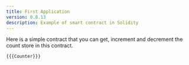 ```yaml
---
title: First Application
version: 0.8.13
description: Example of smart contract in Solidity
---
```


Here is a simple contract that you can get, increment and decrement the count store in this contract.

```solidity
{{{Counter}}}
```
